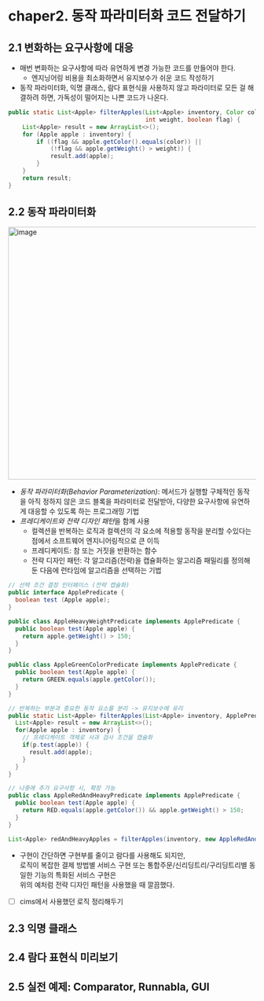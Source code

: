 # chaper2. 동작 파라미터화 코드 전달하기

## 2.1 변화하는 요구사항에 대응
- 매번 변화하는 요구사항에 따라 유연하게 변경 가능한 코드를 만들어야 한다.
  - 엔지닝어링 비용을 최소화하면서 유지보수가 쉬운 코드 작성하기
- 동작 파라미터화, 익명 클래스, 람다 표현식을 사용하지 않고 파라미터로 모든 걸 해결하려 하면, 가독성이 떨어지는 나쁜 코드가 나온다.
```java
public static List<Apple> filterApples(List<Apple> inventory, Color color,
                                       int weight, boolean flag) {
    List<Apple> result = new ArrayList<>();
    for (Apple apple : inventory) {
        if ((flag && apple.getColor().equals(color)) ||
            (!flag && apple.getWeight() > weight)) {
            result.add(apple);
        }
    }
    return result;
}
```

## 2.2 동작 파라미터화
<img width="514" alt="image" src="https://github.com/user-attachments/assets/e071d1e3-e7f7-45db-b9f2-523ee145498d" />

- *동작 파라미터화(Behavior Parameterization)*: 메서드가 실행할 구체적인 동작을 아직 정하지 않은 코드 블록을 파라미터로 전달받아, 다양한 요구사항에 유연하게 대응할 수 있도록 하는 프로그래밍 기법
- *프레디케이트와 전략 디자인 패턴*을 함께 사용  
  - 컬렉션을 반복하는 로직과 컬렉션의 각 요소에 적용할 동작을 분리할 수있다는 점에서 소프트웨어 엔지니어링적으로 큰 이득
  - 프레디케이트: 참 또는 거짓을 반환하는 함수
  - 전략 디자인 패턴: 각 알고리즘(전략)을 캡슐화하는 알고리즘 패밀리를 정의해둔 다음에 런타임에 알고리즘을 선택하는 기법

```java
// 선택 조건 결정 인터페이스 (전략 캡슐화)
public interface ApplePredicate {
  boolean test (Apple apple);
}

public class AppleHeavyWeightPredicate implements ApplePredicate {
  public boolean test(Apple apple) {
    return apple.getWeight() > 150;
  }
}

public class AppleGreenColorPredicate implements ApplePredicate {
  public boolean test(Apple apple) {
    return GREEN.equals(apple.getColor());
  }
}

// 반복하는 부분과 중요한 동작 요소를 분리 -> 유지보수에 유리
public static List<Apple> filterApples(List<Apple> inventory, ApplePredicate p) {
  List<Apple> result = new ArrayList<>();
  for(Apple apple : inventory) {
    // 프레디케이트 객체로 사과 검사 조건을 캡슐화
    if(p.test(apple)) {
      result.add(apple);
    } 
  }
}

// 나중에 추가 요구사항 시, 확장 가능
public class AppleRedAndHeavyPredicate implements ApplePredicate {
  public boolean test(Apple apple) {
    return RED.equals(apple.getColor()) && apple.getWeight() > 150;
  }
}

List<Apple> redAndHeavyApples = filterApples(inventory, new AppleRedAndHavyPredicate());
```

- 구현이 간단하면 구현부를 줄이고 람다를 사용해도 되지만,<br>로직이 복잡한 결제 방법별 서비스 구현 또는 통합주문/신리딩트리/구리딩트리별 동일한 기능의 특화된 서비스 구현은<br>위의 예처럼 전략 디자인 패턴을 사용했을 때 깔끔했다.
- [ ] cims에서 사용했던 로직 정리해두기

## 2.3 익명 클래스
## 2.4 람다 표현식 미리보기
## 2.5 실전 예제: Comparator, Runnabla, GUI
